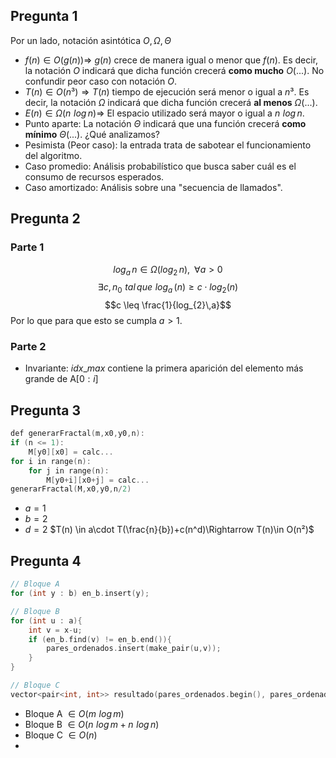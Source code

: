 ## Pregunta 1
Por un lado, notación asintótica $O ,\Omega, \Theta$ 
- $f(n) \in O(g(n)) \Rightarrow$ $g(n)$ crece de manera igual o menor que $f(n)$. Es decir, la notación $O$ indicará que dicha función crecerá **como mucho** $O(...)$. No confundir peor caso con notación $O$.
- $T(n) \in O(n³) \Rightarrow T(n)$ tiempo de ejecución será menor o igual a $n³$. Es decir, la notación $\Omega$ indicará que dicha función crecerá **al menos** $\Omega(...)$. 
- $E(n) \in \Omega (n\,\,log\,n) \Rightarrow$ El espacio utilizado será mayor o igual a $n\,\,log\,n$.
- Punto aparte: La notación $\Theta$ indicará que una función crecerá **como mínimo** $\Theta (...)$.
¿Qué analizamos?
- Pesimista (Peor caso): la entrada trata de sabotear el funcionamiento del algoritmo.
- Caso promedio: Análisis probabilístico que busca saber cuál es el consumo de recursos esperados.
- Caso amortizado: Análisis sobre una "secuencia de llamados".
## Pregunta 2
### Parte 1
$$log_{a}\,{n}\in\Omega(log_2\,{n}),\,\,\,\forall a>0$$
$$\exists c,n_{0}\,\,tal\,que\, \,log_{a}\,(n)\geq c\cdot log_2(n) $$
$$c \leq \frac{1}{log_{2}\,a}$$
Por lo que para que esto se cumpla $a > 1$.
### Parte 2
- Invariante: $idx\_max$ contiene la primera aparición del elemento más grande de A$[0:i]$
## Pregunta 3
```cpp title:generarFractal()
def generarFractal(m,x0,y0,n):
if (n <= 1):
	M[y0][x0] = calc...
for i in range(n):
	for j in range(n):
		M[y0+i][x0+j] = calc...
generarFractal(M,x0,y0,n/2)
```
- $a = 1$
- $b =2$
- $d = 2$
$T(n) \in a\cdot T(\frac{n}{b})+c(n^d)\Rightarrow T(n)\in O(n²)$
## Pregunta 4
```cpp title:algorithm
// Bloque A
for (int y : b) en_b.insert(y);

// Bloque B
for (int u : a){
	int v = x-u;
	if (en_b.find(v) != en_b.end()){
		pares_ordenados.insert(make_pair(u,v));
	}
}

// Bloque C
vector<pair<int, int>> resultado(pares_ordenados.begin(), pares_ordenados.end());
```
- Bloque A $\in O (m\,\,log\,m)$
- Bloque B $\in O(n\,\,log\,m + n\,\,log\,n)$
- Bloque C $\in O(n)$
- 